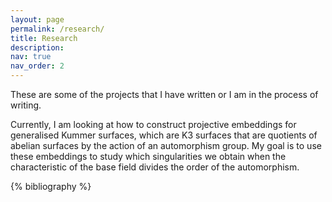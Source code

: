 ```yaml
---
layout: page
permalink: /research/
title: Research
description: 
nav: true
nav_order: 2
---
```


These are some of the projects that I have written or I am in the process of writing.

Currently, I am looking at how to construct projective embeddings for generalised Kummer surfaces, which are K3 surfaces that are quotients of abelian surfaces by the action of an automorphism group. My goal is to use these embeddings to study which singularities we obtain when the characteristic of the base field divides the order of the automorphism.

<!-- _pages/publications.md -->

<!-- Bibsearch Feature -->

<!--{% include bib_search.liquid %}-->

<div class="publications">

{% bibliography %}

</div>
